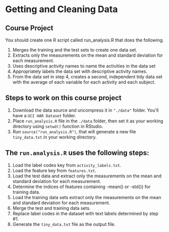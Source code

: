 # Getting and Cleaning Data

## Course Project

You should create one R script called run_analysis.R that does the following.

1. Merges the training and the test sets to create one data set.
2. Extracts only the measurements on the mean and standard deviation for each measurement.
3. Uses descriptive activity names to name the activities in the data set
4. Appropriately labels the data set with descriptive activity names.
5. From the data set in step 4, creates a second, independent tidy data set with the average of each variable for each activity and each subject.

## Steps to work on this course project

1. Download the data source and uncompress it in ```"./data"``` folder. You'll have a ```UCI HAR Dataset``` folder.
2. Place ```run_analysis.R``` file in the ```./data``` folder, then set it as your working directory using ```setwd()``` function in RStudio.
3. Run ```source("run_analysis.R")```, that will generate a new file ```tiny_data.txt``` in your working directory.



## The ```run.analysis.R``` uses the following steps: 
1. Load the label codes key from ```activity_labels.txt```.
2. Load the feature key from ```features.txt```.
3. Load the test data and extract only the measurements on the mean and standard deviation for each measurement.
4. Determine the indices of features containing -mean() or -std()) for training data.
4. Load the training data sets extract only the measurements on the mean and standard deviation for each measurement.
5. Merge the test and training data sets.
6. Replace label codes in the dataset with text labels determined by step #1.
7. Generate the ```tiny_data.txt``` file as the output file.

